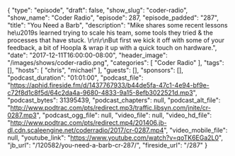 {
  "type": "episode",
  "draft": false,
  "show_slug": "coder-radio",
  "show_name": "Coder Radio",
  "episode": 287,
  "episode_padded": "287",
  "title": "You Need a Barb",
  "description": "Mike shares some recent lessons he\u2019s learned trying to scale his team, some tools they tried & the processes that have stuck. \r\n\r\nBut first we kick it off with some of your feedback, a bit of Hoopla & wrap it up with a quick touch on hardware.",
  "date": "2017-12-11T16:00:00-08:00",
  "header_image": "/images/shows/coder-radio.png",
  "categories": [
    "Coder Radio"
  ],
  "tags": [],
  "hosts": [
    "chris",
    "michael"
  ],
  "guests": [],
  "sponsors": [],
  "podcast_duration": "01:01:00",
  "podcast_file": "https://aphid.fireside.fm/d/1437767933/b44de5fa-47c1-4e94-bf9e-c72f8d1c8f5d/64c2da4a-9680-4833-9a15-8efb3022521d.mp3",
  "podcast_bytes": 31395439,
  "podcast_chapters": null,
  "podcast_alt_file": "http://www.podtrac.com/pts/redirect.mp3/traffic.libsyn.com/jnite/cr-0287.mp3",
  "podcast_ogg_file": null,
  "video_file": null,
  "video_hd_file": "http://www.podtrac.com/pts/redirect.mp4/201406.jb-dl.cdn.scaleengine.net/coderradio/2017/cr-0287.mp4",
  "video_mobile_file": null,
  "youtube_link": "https://www.youtube.com/watch?v=qoTK6EGa2L0",
  "jb_url": "/120582/you-need-a-barb-cr-287/",
  "fireside_url": "/287"
}

